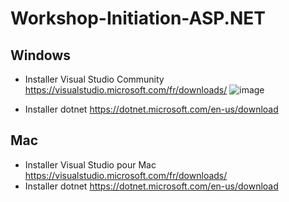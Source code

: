 # Workshop-Initiation-ASP.NET

## Windows

- Installer Visual Studio Community https://visualstudio.microsoft.com/fr/downloads/
![image](https://user-images.githubusercontent.com/97962049/197718795-363f2233-934b-4de1-b44e-7581ace353f4.png)

- Installer dotnet https://dotnet.microsoft.com/en-us/download

## Mac 

- Installer Visual Studio pour Mac https://visualstudio.microsoft.com/fr/downloads/
- Installer dotnet https://dotnet.microsoft.com/en-us/download

